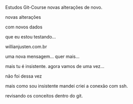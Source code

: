 Estudos Git-Course novas alterações de novo.

novas alterações

com novos dados

que eu estou testando...

willianjusten.com.br

uma nova mensagem... quer mais...

mais tu é insistente. agora vamos de uma vez...

não foi dessa vez

mais como sou insistente mandei criei a conexão com ssh.

revisando os conceitos dentro do git.